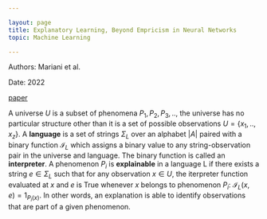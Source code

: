 ```yaml
---

layout: page
title: Explanatory Learning, Beyond Empricism in Neural Networks 
topic: Machine Learning 

---
```


Authors: Mariani et al.

Date: 2022 

[paper](https://arxiv.org/pdf/2201.10222.pdf)


A universe $U$ is a subset of phenomena $P_1, P_2, P_3, ..$, the universe has no particular structure other than it is a set of possible observations $U = \{x_1, .., x_z\}$. A **language** is a set of strings $\Sigma_L$ over an alphabet $|A|$ paired with a binary function $\mathcal{I}_L$ which assigns a binary value to any string-observation pair in the universe and language. The binary function is called an **interpreter**. A phenomenon $P_i$ is **explainable** in a language L if there exists a string $e \in \Sigma_L$ such that for any observation $x \in U$, the iterpreter function evaluated at $x$ and $e$ is True whenever $x$ belongs to phenomenon $P_i$: $\mathcal{I}_L(x, e) = 1_{P_i(x)}$. In other words, an explanation is able to identify observations that are part of a given phenomenon.

